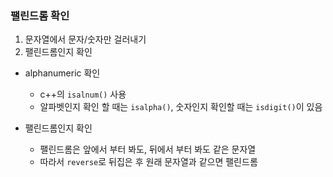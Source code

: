 ### 팰린드롬 확인
1. 문자열에서 문자/숫자만 걸러내기
1. 팰린드롬인지 확인

- alphanumeric 확인
  - c++의 `isalnum()` 사용
  - 알파벳인지 확인 할 때는 `isalpha()`, 숫자인지 확인할 때는 `isdigit()`이 있음

- 팰린드롬인지 확인
  - 팰린드롬은 앞에서 부터 봐도, 뒤에서 부터 봐도 같은 문자열
  - 따라서 `reverse`로 뒤집은 후 원래 문자열과 같으면 팰린드롬
